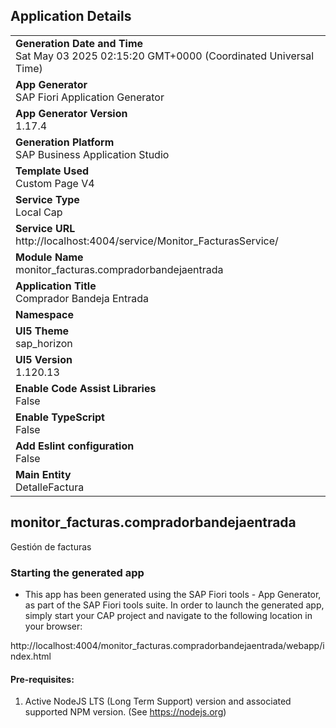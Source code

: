 ## Application Details
|               |
| ------------- |
|**Generation Date and Time**<br>Sat May 03 2025 02:15:20 GMT+0000 (Coordinated Universal Time)|
|**App Generator**<br>SAP Fiori Application Generator|
|**App Generator Version**<br>1.17.4|
|**Generation Platform**<br>SAP Business Application Studio|
|**Template Used**<br>Custom Page V4|
|**Service Type**<br>Local Cap|
|**Service URL**<br>http://localhost:4004/service/Monitor_FacturasService/|
|**Module Name**<br>monitor_facturas.compradorbandejaentrada|
|**Application Title**<br>Comprador Bandeja Entrada|
|**Namespace**<br>|
|**UI5 Theme**<br>sap_horizon|
|**UI5 Version**<br>1.120.13|
|**Enable Code Assist Libraries**<br>False|
|**Enable TypeScript**<br>False|
|**Add Eslint configuration**<br>False|
|**Main Entity**<br>DetalleFactura|

## monitor_facturas.compradorbandejaentrada

Gestión de facturas

### Starting the generated app

-   This app has been generated using the SAP Fiori tools - App Generator, as part of the SAP Fiori tools suite.  In order to launch the generated app, simply start your CAP project and navigate to the following location in your browser:

http://localhost:4004/monitor_facturas.compradorbandejaentrada/webapp/index.html

#### Pre-requisites:

1. Active NodeJS LTS (Long Term Support) version and associated supported NPM version.  (See https://nodejs.org)



